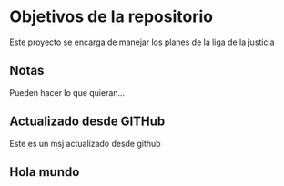 # Objetivos de la repositorio

Este proyecto se encarga de manejar los planes de la liga de la justicia


## Notas
Pueden hacer lo que quieran...

## Actualizado desde GITHub

Este es un msj actualizado desde github

## Hola mundo
